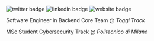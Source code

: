 ![twitter badge](https://img.shields.io/badge/@xn3cr0nx-blue?style=flat-square&link=https://twitter.com/xn3cr0nx&logo=twitter)
![linkedin badge](https://img.shields.io/badge/Patrick-blue?style=flat-square&link=https://www.linkedin.com/in/patrickjusic/&logo=linkedin)
![website badge](https://img.shields.io/badge/patrickjusic.com-green?style=flat-square&link=https://patrickjusic.com)

Software Engineer in Backend Core Team @ *Toggl Track*

MSc Student Cybersecurity Track @ *Politecnico di Milano*
